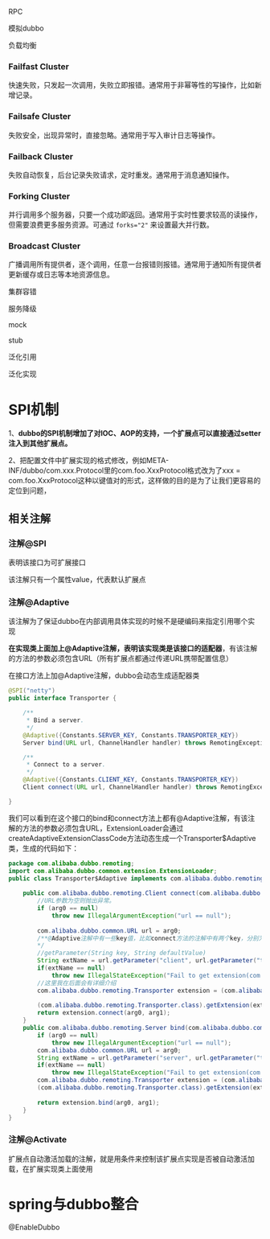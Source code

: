 



RPC

模拟dubbo







负载均衡

### Failfast Cluster

快速失败，只发起一次调用，失败立即报错。通常用于非幂等性的写操作，比如新增记录。

### Failsafe Cluster

失败安全，出现异常时，直接忽略。通常用于写入审计日志等操作。

### Failback Cluster

失败自动恢复，后台记录失败请求，定时重发。通常用于消息通知操作。

### Forking Cluster

并行调用多个服务器，只要一个成功即返回。通常用于实时性要求较高的读操作，但需要浪费更多服务资源。可通过 `forks="2"` 来设置最大并行数。

### Broadcast Cluster

广播调用所有提供者，逐个调用，任意一台报错则报错。通常用于通知所有提供者更新缓存或日志等本地资源信息。







集群容错 

服务降级



mock



stub





泛化引用



泛化实现





# SPI机制

1、**dubbo的SPI机制增加了对IOC、AOP的支持，一个扩展点可以直接通过setter注入到其他扩展点。**

2、把配置文件中扩展实现的格式修改，例如META-INF/dubbo/com.xxx.Protocol里的com.foo.XxxProtocol格式改为了xxx = com.foo.XxxProtocol这种以键值对的形式，这样做的目的是为了让我们更容易的定位到问题，



## 相关注解

### 注解@SPI

表明该接口为可扩展接口

该注解只有一个属性value，代表默认扩展点





### 注解@Adaptive

该注解为了保证dubbo在内部调用具体实现的时候不是硬编码来指定引用哪个实现

**在实现类上面加上@Adaptive注解，表明该实现类是该接口的适配器**，有该注解的方法的参数必须包含URL（所有扩展点都通过传递URL携带配置信息）





在接口方法上加@Adaptive注解，dubbo会动态生成适配器类

```java
@SPI("netty")
public interface Transporter {

    /**
     * Bind a server.
     */
    @Adaptive({Constants.SERVER_KEY, Constants.TRANSPORTER_KEY})
    Server bind(URL url, ChannelHandler handler) throws RemotingException;

    /**
     * Connect to a server.
     */
    @Adaptive({Constants.CLIENT_KEY, Constants.TRANSPORTER_KEY})
    Client connect(URL url, ChannelHandler handler) throws RemotingException;

}
```

我们可以看到在这个接口的bind和connect方法上都有@Adaptive注解，有该注解的方法的参数必须包含URL，ExtensionLoader会通过createAdaptiveExtensionClassCode方法动态生成一个Transporter$Adaptive类，生成的代码如下：

```java
package com.alibaba.dubbo.remoting;
import com.alibaba.dubbo.common.extension.ExtensionLoader;
public class Transporter$Adaptive implements com.alibaba.dubbo.remoting.Transporter{
    
    public com.alibaba.dubbo.remoting.Client connect(com.alibaba.dubbo.common.URL arg0, com.alibaba.dubbo.remoting.ChannelHandler arg1) throws com.alibaba.dubbo.remoting.RemotingException {
        //URL参数为空则抛出异常。
        if (arg0 == null) 
            throw new IllegalArgumentException("url == null");
        
        com.alibaba.dubbo.common.URL url = arg0;
        /**@Adaptive注解中有一些key值，比如connect方法的注解中有两个key，分别为“client”和“transporter”，URL会首先去取client对应的value来作为我上述（一）注解@SPI中写到的key值，如果为空，则去取transporter对应的value，如果还是为空，则会根据SPI默认的key，也就是netty去调用扩展的实现类，如果@SPI没有设定默认值，则会抛出IllegalStateException异常
        */
        //getParameter(String key, String defaultValue)
        String extName = url.getParameter("client", url.getParameter("transporter", "netty"));
        if(extName == null) 
            throw new IllegalStateException("Fail to get extension(com.alibaba.dubbo.remoting.Transporter) name from url(" + url.toString() + ") use keys([client, transporter])");
        //这里我在后面会有详细介绍
        com.alibaba.dubbo.remoting.Transporter extension = (com.alibaba.dubbo.remoting.Transporter)ExtensionLoader.getExtensionLoader
        
        (com.alibaba.dubbo.remoting.Transporter.class).getExtension(extName);
        return extension.connect(arg0, arg1);
    }
    public com.alibaba.dubbo.remoting.Server bind(com.alibaba.dubbo.common.URL arg0, com.alibaba.dubbo.remoting.ChannelHandler arg1) throws com.alibaba.dubbo.remoting.RemotingException {
        if (arg0 == null) 
            throw new IllegalArgumentException("url == null");
        com.alibaba.dubbo.common.URL url = arg0;
        String extName = url.getParameter("server", url.getParameter("transporter", "netty"));
        if(extName == null) 
            throw new IllegalStateException("Fail to get extension(com.alibaba.dubbo.remoting.Transporter) name from url(" + url.toString() + ") use keys([server, transporter])");
        com.alibaba.dubbo.remoting.Transporter extension = (com.alibaba.dubbo.remoting.Transporter)ExtensionLoader.getExtensionLoader
        (com.alibaba.dubbo.remoting.Transporter.class).getExtension(extName);
        
        return extension.bind(arg0, arg1);
    }
}
```



### 注解@Activate

扩展点自动激活加载的注解，就是用条件来控制该扩展点实现是否被自动激活加载，在扩展实现类上面使用











# spring与dubbo整合



@EnableDubbo













